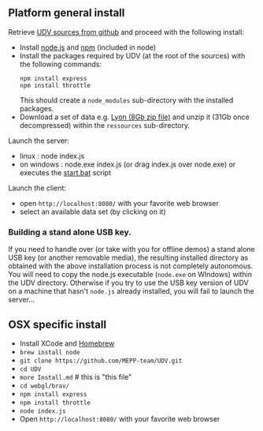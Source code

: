 ## Platform general install
Retrieve [UDV sources from github](https://github.com/MEPP-team/UDV) and proceed with the following install:
 * Install [node.js](https://nodejs.org/en/) and [npm](https://www.npmjs.com/) (included in node)
 * Install the packages required by UDV (at the root of the sources) with the following commands:
   ````  
   npm install express
   npm install throttle
   ````
   This should create a `node_modules` sub-directory with the installed packages.
 * Download a set of data e.g. [Lyon (8Gb zip file)](http://liris.cnrs.fr/vcity/Data/UDV/GrandLyon.zip) and unzip it (31Gb once decompressed) within the `ressources` sub-directory.  

Launch the server:
  * linux : node index.js
  * on windows : node.exe index.js (or drag index.js over node.exe) or executes the [start.bat](https://github.com/MEPP-team/UDV/blob/master/start.bat) script

Launch the client: 
  * open `http://localhost:8080/` with your favorite web browser
  * select an available data set (by clicking on it)

### Building a stand alone USB key.
If you need to handle over (or take with you for offline demos) a stand alone USB key (or another removable media), the resulting installed directory as obtained with the above installation process is not completely autonomous. You will need to copy the node.js executable (`node.exe` on WIndows) within the UDV directory. Otherwise if you try to use the USB key version of UDV on a machine that hasn't `node.js` already installed, you will fail to launch the server...  

## OSX specific install
 - Install XCode and [Homebrew](https://brew.sh/)
 - `brew install node`
 - `git clone https://github.com/MEPP-team/UDV.git`
 - `cd UDV`
 - `more Install.md` # this is "this file"
 - `cd webgl/brav/`
 - `npm install express`
 - `npm install throttle`
 - `node index.js`
 - Open `http://localhost:8080/` with your favorite web browser

